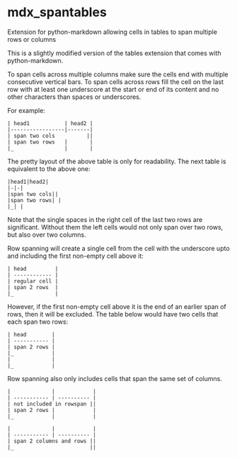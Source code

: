 # mdx_spantables
Extension for python-markdown allowing cells in tables to span multiple rows or columns

This is a slightly modified version of the tables extension that comes with
python-markdown.

To span cells across multiple columns make sure the cells end with multiple
consecutive vertical bars. To span cells across rows fill the cell on the last
row with at least one underscore at the start or end of its content and no
other characters than spaces or underscores.

For example:

    | head1           | head2 |
    |-----------------|-------|
    | span two cols          ||
    | span two rows   |       |
    |_                |       |

The pretty layout of the above table is only for readability. The next table is
equivalent to the above one:

    |head1|head2|
    |-|-|
    |span two cols||
    |span two rows| |
    |_| |

Note that the single spaces in the right cell of the last two rows are
significant. Without them the left cells would not only span over two rows, but
also over two columns.

Row spanning will create a single cell from the cell with the underscore upto
and including the first non-empty cell above it:

    | head         |
    | ------------ |
    | regular cell |
    | span 2 rows  |
    |_             |

However, if the first non-empty cell above it is the end of an earlier span of
rows, then it will be excluded. The table below would have two cells that each
span two rows:

    | head        |
    | ----------- |
    | span 2 rows |
    |_            |
    |             |
    |_            |

Row spanning also only includes cells that span the same set of columns.

    |             |            |
    | ----------- | ---------- |
    | not included in rowspan ||
    | span 2 rows |            |
    |_            |            |

    |             |            |
    | ----------- | ---------- |
    | span 2 columns and rows ||
    |_                        ||


